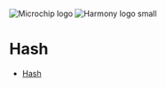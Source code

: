 ![Microchip logo](https://raw.githubusercontent.com/wiki/Microchip-MPLAB-Harmony/Microchip-MPLAB-Harmony.github.io/images/microchip_logo.png)
![Harmony logo small](https://raw.githubusercontent.com/wiki/Microchip-MPLAB-Harmony/Microchip-MPLAB-Harmony.github.io/images/microchip_mplab_harmony_logo_small.png)

# Hash

- [Hash](https://onlinedocs.microchip.com/oxy/GUID-2ADE9B73-7B6A-46A8-A925-447C8FB45715-en-US-2/index.html)


